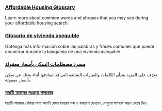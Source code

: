 <RenderIf language="default">

### [Affordable Housing Glossary]()

Learn more about common words and phrases that you may see during your affordable housing search. 

</RenderIf>

<RenderIf language="es">

### [Glosario de vivienda asequible]()

Obtenga más información sobre las palabras y frases comunes que puede encontrar durante la búsqueda de una vivienda asequible. 

</RenderIf><RenderIf language="ar">

### [مسرد مصطلحات السكن بأسعار معقولة]()

تعرّف على المزيد بشأن الكلمات والعبارات الشائعة التي قد تصادفها أثناء بحثك عن سكن بأسعار معقولة. 

</RenderIf><RenderIf language="bn">

### [সাশ্রয়ী আবাসন সংক্রান্ত শব্দকোষ]()

সাশ্রয়ী আবাসন খোঁজার সময় আপনি যেসব সাধারণ শব্দ ও বাক্যাংশ দেখবেন, সেগুলো সম্পর্কে আরও জেনে নিন। 

</RenderIf>